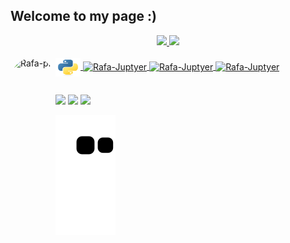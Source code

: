 ## Welcome to my page :)



<div align="center">
  <a href="https://github.com/diogopinto1">
  <img height="160em" src="https://github-readme-stats.vercel.app/api?username=diogopinto1&show_icons=true&theme=merko&include_all_commits=true&count_private=true"/>
      <img height="160em" src="https://github-readme-stats.vercel.app/api/top-langs/?username=diogopinto1&layout=compact&langs_count=16&theme=merko"/>
</div>
 
</div>
  
  
<div style="display: inline_block"><br>

  <img align="center" alt="Rafa-Python" height="30" width="40" src="https://raw.githubusercontent.com/devicons/devicon/master/icons/python/python-original.svg">
  <img align="center" alt="Rafa-Juptyer" height="30" width="40" src="https://cdn.jsdelivr.net/gh/devicons/devicon/icons/jupyter/jupyter-original-wordmark.svg">
  <img align="center" alt="Rafa-Juptyer" height="30" width="40" src="https://cdn.jsdelivr.net/gh/devicons/devicon/icons/html5/html5-original.svg">
  <img align="center" alt="Rafa-Juptyer" height="40" width="50" src="https://cdn.jsdelivr.net/gh/devicons/devicon/icons/mysql/mysql-original-wordmark.svg" />
          
  <img align="left" alt="Rafa-pic" height="160" style="border-radius:50px;" src="https://www.isa.ulisboa.pt/files/logo_green.png">
 
</div>
  
 ##
 
<div> 
 
  <a href="https://www.linkedin.com/public-profile/settings?lipi=urn%3Ali%3Apage%3Ad_flagship3_profile_self_edit_contact-info%3B5WNB6ll1REqIGgIjAMhdWA%3D%3D" target="_blank"><img src="https://img.shields.io/badge/LinkedIn-0077B5?style=for-the-badge&logo=linkedin&logoColor=white"></a>
 	 <a href = "mailto:diogoeugeniopinto@gmail.com"><img src="https://img.shields.io/badge/-Gmail-%23333?style=for-the-badge&logo=gmail&logoColor=white" target="_blank"></a>
  <a href="http://discord.com/users/547906880501055519" target="_blank"><img src="https://img.shields.io/badge/Discord-7289DA?style=for-the-badge&logo=discord&logoColor=white" target="_blank"></a> 
  
 </div>
  
  

![snake gif](https://github.com/diogopinto1/diogopinto1/blob/output/github-contribution-grid-snake.svg)

